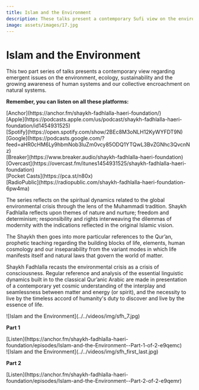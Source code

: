 ```yaml
---
title: Islam and the Environment
description: These talks present a contemporary Sufi view on the environment, ecology, sustainability and the growing awareness of human systems and our collective encroachment on natural systems.
image: assets/images/17.jpg
---
```


# Islam and the Environment

This two part series of talks presents a contemporary view regarding emergent issues on the environment, ecology, sustainability and the growing awareness of human systems and our collective encroachment on natural systems. 

<div markdown="1" class="card article sidebar center">

**Remember, you can listen on all these platforms:**

<div markdown="3" class="audio-link">
[Anchor](https://anchor.fm/shaykh-fadhlalla-haeri-foundation/)
</div>

<div markdown="3" class="audio-link">
[Apple](https://podcasts.apple.com/us/podcast/shaykh-fadhlalla-haeri-foundation/id1454931525)
</div>

<div markdown="3" class="audio-link">
[Spotify](https://open.spotify.com/show/2BEc8M3oNLH12KyWYFDT9N) 
</div>

<div markdown="3" class="audio-link">
[Google](https://podcasts.google.com/?feed=aHR0cHM6Ly9hbmNob3IuZm0vcy85ODQ1YTQwL3BvZGNhc3QvcnNz)
</div>

<div markdown="3" class="audio-link">
[Breaker](https://www.breaker.audio/shaykh-fadhlalla-haeri-foundation)
</div>

<div markdown="3" class="audio-link">
[Overcast](https://overcast.fm/itunes1454931525/shaykh-fadhlalla-haeri-foundation)
</div>

<div markdown="3" class="audio-link">
[Pocket Casts](https://pca.st/n80x)
</div>

<div markdown="3" class="audio-link">
[RadioPublic](https://radiopublic.com/shaykh-fadhlalla-haeri-foundation-6pw4ma)
</div>

</div>

The series reflects on the spiritual dynamics related to the global environmental crisis through the lens of the Muhammadi tradition. Shaykh Fadhlalla reflects upon themes of nature and nurture; freedom and determinism; responsibility and rights interweaving the dilemmas of modernity with the indications reflected in the original Islamic vision. 

The Shaykh then goes into more particular references to the Qur’an, prophetic teaching regarding the building blocks of life, elements, human cosmology and our inseparability from the variant modes in which life manifests itself and natural laws that govern the world of matter.

Shaykh Fadhlalla recasts the environmental crisis as a crisis of consciousness. Regular reference and analysis of the essential linguistic dynamics built in to the classical Qur’anic Arabic are made in presentation of a contemporary yet cosmic understanding of the interplay and seamlessness between matter and energy (or spirit), and the necessity to live by the timeless accord of humanity's duty to discover and live by the essence of life.

<div markdown="1" class="card video sidebar center gemoji center-content">

<div markdown="2" class="video-image">
![Islam and the Environment](../../videos/img/sfh_7.jpg)
</div>

**Part 1**

<div markdown="3" class="video-link">
[Listen](https://anchor.fm/shaykh-fadhlalla-haeri-foundation/episodes/Islam-and-the-Environment--Part-1-of-2-e9qemc)
</div>

</div>

<div markdown="1" class="card video sidebar center gemoji center-content">

<div markdown="2" class="video-image">
![Islam and the Environment](../../videos/img/sfh_first_last.jpg)
</div>

**Part 2**

<div markdown="3" class="video-link">
[Listen](https://anchor.fm/shaykh-fadhlalla-haeri-foundation/episodes/Islam-and-the-Environment--Part-2-of-2-e9qemr)
</div>

</div>